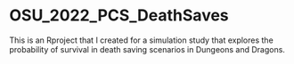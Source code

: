 # OSU_2022_PCS_DeathSaves
This is an Rproject that I created for a simulation study that explores the probability of survival in death saving scenarios in Dungeons and Dragons.
